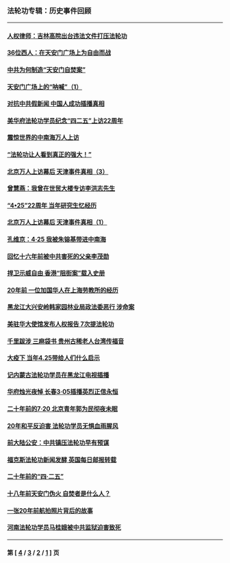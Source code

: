 ### 法轮功专辑：历史事件回顾
---
#### [人权律师：吉林高院出台违法文件打压法轮功](../../pages/nf5793/n13825665.md?10120430) 
#### [36位西人：在天安门广场上为自由而战](../../pages/nf5793/n13390029.md?10120430) 
#### [中共为何制造“天安门自焚案”](../../pages/nf5793/n13183270.md?10120430) 
#### [天安门广场上的“呐喊”（1）](../../pages/nf5793/n13105277.md?10120430) 
#### [对抗中共假新闻 中国人成功插播真相](../../pages/nf5793/n12910618.md?10120430) 
#### [美华府法轮功学员纪念“四二五”上访22周年](../../pages/nf5793/n12904445.md?10120430) 
#### [震惊世界的中南海万人上访](../../pages/nf5793/n12903976.md?10120430) 
#### [“法轮功让人看到真正的强大！”](../../pages/nf5793/n12903195.md?10120430) 
#### [北京万人上访幕后 天津事件真相（3）](../../pages/nf5793/n12902807.md?10120430) 
#### [曾慧燕：我曾在世贸大楼专访李洪志先生](../../pages/nf5793/n12898729.md?10120430) 
#### [“4•25”22周年 当年研究生忆经历](../../pages/nf5793/n12894152.md?10120430) 
#### [北京万人上访幕后 天津事件真相（1）](../../pages/nf5793/n12885174.md?10120430) 
#### [孔维京：4·25 我被朱镕基带进中南海](../../pages/nf5793/n12864987.md?10120430) 
#### [回忆十六年前被中共害死的父亲李茂勋](../../pages/nf5793/n12880270.md?10120430) 
#### [捍卫示威自由 香港“阻街案”载入史册](../../pages/nf5793/n12811245.md?10120430) 
#### [20年前 一位加国华人在上海劳教所的经历](../../pages/nf5793/n12707932.md?10120430) 
#### [黑龙江大兴安岭韩家园林业局政法委恶行 涉命案](../../pages/nf5793/n12622815.md?10120430) 
#### [美驻华大使馆发布人权报告 7次提法轮功](../../pages/nf5793/n12520541.md?10120430) 
#### [千里跋涉 三麻袋书 贵州古稀老人台湾传福音](../../pages/nf5793/n12198750.md?10120430) 
#### [大疫下 当年4.25带给人们什么启示](../../pages/nf5793/n12058565.md?10120430) 
#### [记内蒙古法轮功学员在黑龙江电视插播](../../pages/nf5793/n11699194.md?10120430) 
#### [华府烛光夜悼 长春3·05插播英烈正信永恒](../../pages/nf5793/n11397432.md?10120430) 
#### [二十年前的7·20 北京青年郭为民彻夜未眠](../../pages/nf5793/n11354195.md?10120430) 
#### [20年和平反迫害 法轮功学员无惧血雨腥风](../../pages/nf5793/n11348279.md?10120430) 
#### [前大陆公安：中共镇压法轮功早有预谋](../../pages/nf5793/n11352168.md?10120430) 
#### [福克斯法轮功新闻发酵  英国每日邮报转载](../../pages/nf5793/n11285952.md?10120430) 
#### [二十年前的“四·二五”](../../pages/nf5793/n11207639.md?10120430) 
#### [十八年前天安门伪火 自焚者是什么人？](../../pages/nf5793/n10996556.md?10120430) 
#### [一张20年前航拍照片背后的故事](../../pages/nf5793/n10693797.md?10120430) 
#### [河南法轮功学员马桂娥被中共监狱迫害致死](../../pages/nf5793/n10684974.md?10120430) 

---
#### 第 [ [4](./4.md?10120430) / [3](./3.md?10120430) / [2](./2.md?10120430) / [1](./1.md?10120430) ] 页
